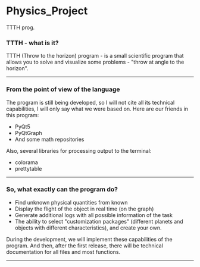 # Physics_Project
TTTH prog.
### TTTH - what is it?
 TTTH (Throw to the horizon) program - is a small scientific program that allows you to solve and visualize some problems - "throw at angle to the horizon".

***

### From the point of view of the language
 The program is still being developed, so I will not cite all its technical capabilities, I will only say what we were based on.
 Here are our friends in this program:
* PyQt5
* PyQtGraph
* And some math repositories
 
Also, several libraries for processing output to the terminal:

* colorama
* prettytable


***

### So, what exactly can the program do?
* Find unknown physical quantities from known
* Display the flight of the object in real time (on the graph)
* Generate additional logs with all possible information of the task
* The ability to select "customization packages" (different planets and objects with different characteristics), and create your own.

During the development, we will implement these capabilities of the program. And then, after the first release, there will be technical documentation for all files and most functions.

***
  
